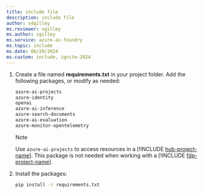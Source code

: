 ```yaml
---
title: include file
description: include file
author: sdgilley
ms.reviewer: sgilley
ms.author: sgilley
ms.service: azure-ai-foundry
ms.topic: include
ms.date: 08/29/2024
ms.custom: include, ignite-2024
---
```


1. Create a file named **requirements.txt** in your project folder. Add the following packages, or modify as needed:

    ```txt
    azure-ai-projects 
    azure-identity 
    openai 
    azure-ai-inference 
    azure-search-documents 
    azure-ai-evaluation 
    azure-monitor-opentelemetry
    ```

    > [!NOTE]
    > Use `azure-ai-projects` to access resources in a [!INCLUDE [hub-project-name](hub-project-name.md)].  This package is not needed when working with a [!INCLUDE [fdp-project-name](fdp-project-name.md)].
    
1. Install the packages:

    ```bash
    pip install -r requirements.txt
    ```
